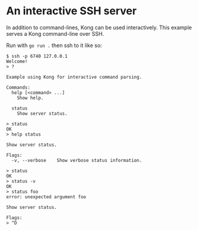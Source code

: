 # An interactive SSH server

In addition to command-lines, Kong can be used interactively. This example 
serves a Kong command-line over SSH.

Run with `go run .` then ssh to it like so:

```
$ ssh -p 6740 127.0.0.1
Welcome!
> ?

Example using Kong for interactive command parsing.

Commands:
  help [<command> ...]
    Show help.

  status
    Show server status.

> status
OK
> help status

Show server status.

Flags:
  -v, --verbose    Show verbose status information.

> status 
OK
> status -v
OK
> status foo
error: unexpected argument foo

Show server status.

Flags:
> ^D
```
